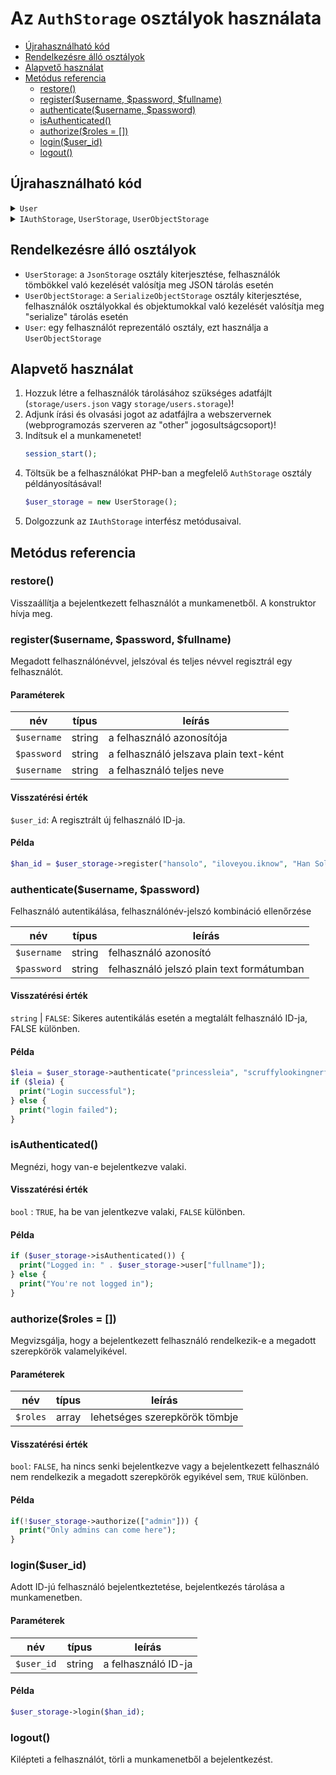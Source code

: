 # Az `AuthStorage` osztályok használata

- [Újrahasználható kód](#újrahasználható-kód)
- [Rendelkezésre álló osztályok](#rendelkezésre-álló-osztályok)
- [Alapvető használat](#alapvető-használat)
- [Metódus referencia](#metódus-referencia)
  - [restore()](#restore)
  - [register($username, $password, $fullname)](#registerusername-password-fullname)
  - [authenticate($username, $password)](#authenticateusername-password)
  - [isAuthenticated()](#isauthenticated)
  - [authorize($roles = [])](#authorizeroles--)
  - [login($user_id)](#loginuser_id)
  - [logout()](#logout)

## Újrahasználható kód

<details>
  <summary>
    <code>User</code>
  </summary>

  ```php
  class User {
    public $username;
    public $fullname;
    public $roles;
    private $password;

    public function __construct($username, $password, $fullname, $roles = ["user"]) {
      $this->username = $username;
      $this->password = $password;
      $this->fullname = $fullname;
      $this->roles = $roles;
    }

    public function hasRole($role) {
      return in_array($role, $this->roles);
    }

    public function verifyPassword($password) {
      return password_verify($password, $this->password);
    }
  }
  ```
</details>

<details>
  <summary>
    <code>IAuthStorage</code>,
    <code>UserStorage</code>,
    <code>UserObjectStorage</code>
  </summary>

  ```php
  interface IAuthStorage {
    public function restore();
    public function register($username, $password, $fullname);
    public function authenticate($username, $password);
    public function authorize($roles = []);
    public function isAuthenticated();
    public function login($user_id);
    public function logout();
  }

  class UserStorage extends JsonStorage implements IAuthStorage {
    public $user = NULL;
    public $userId = NULL;

    public function __construct($data_file = "storage/users.json") {
      parent::__construct($data_file);
      $this->restore();
    }

    public function restore() {
      if (isset($_SESSION["user-id"])) {
        $user_id = $_SESSION["user-id"];
        $this->user = $this->findById($user_id);
        $this->userId = $user_id;
      }
    }

    public function register($username, $password, $fullname) {
      $user = [
        "username" => $username,
        "password" => password_hash($password, PASSWORD_DEFAULT),
        "fullname" => $fullname,
        "roles" => ["user"]
      ];

      return $this->add($user);
    }

    public function authenticate($username, $password) {
      $users = $this->query(function ($user) use ($username, $password) {
        return $user["username"] === $username && password_verify($password, $user["password"]);
      });

      if (empty($users)) {
        return FALSE;
      }

      $user_id = array_keys($users)[0];
      return $user_id;
    }

    public function isAuthenticated() {
      return !is_null($this->user);
    }

    public function authorize($roles = []) {
      if (!$this->isAuthenticated()) {
        return FALSE;
      }

      foreach ($roles as $role) {
        if (in_array($role, $this->user["roles"])) {
          return TRUE;
        }
      }

      return FALSE;
    }

    public function login($user_id) {
      $this->user = $this->findById($user_id);
      $this->userId = $user_id;
      $_SESSION["user-id"] = $user_id;
    }

    public function logout() {
      $this->user = NULL;
      $this->userId = NULL;
      unset($_SESSION["user-id"]);
    }
  }

  class UserObjectStorage extends SerializeObjectStorage implements IAuthStorage {
    public $user = NULL;
    public $userId = NULL;

    public function __construct($data_file = "storage/users.storage") {
      parent::__construct($data_file);
      $this->restore();
    }

    public function restore() {
      if (isset($_SESSION["user-id"])) {
        $user_id = $_SESSION["user-id"];
        $this->user = $this->findById($user_id);
      }
    }

    public function register($username, $password, $fullname) {
      $password_hash = password_hash($password, PASSWORD_DEFAULT);
      $user = new User($username, $password, $fullname);
      return $this->add($user);
    }

    public function authenticate($username, $password) {
      $users = $this->query(function ($user) use ($username, $password) {
        return $user->username === $username && $user->verifyPassword($password);
      });

      if (empty($users)) {
        return FALSE;
      }

      $user_id = array_keys($users)[0];
      return $user_id;
    }

    public function isAuthenticated() {
      return !is_null($this->user);
    }

    public function authorize($roles = []) {
      if (!$this->isAuthenticated()) {
        return FALSE;
      }

      foreach ($roles as $role) {
        if ($this->user->hasRole($role)) {
          return TRUE;
        }
      }

      return FALSE;
    }

    public function login($user_id) {
      $this->user = $this->findById($user_id);
      $this->userId = $user_id;
      $_SESSION["user-id"] = $user_id;
    }

    public function logout() {
      $this->user = NULL;
      $this->userId = NULL;
      unset($_SESSION["user-id"]);
    }
  }
  ```

</details>

## Rendelkezésre álló osztályok

- `UserStorage`: a `JsonStorage` osztály kiterjesztése, felhasználók tömbökkel való kezelését valósítja meg JSON tárolás esetén
- `UserObjectStorage`: a `SerializeObjectStorage` osztály kiterjesztése, felhasználók osztályokkal és objektumokkal való kezelését valósítja meg "serialize" tárolás esetén
- `User`: egy felhasználót reprezentáló osztály, ezt használja a `UserObjectStorage`

## Alapvető használat

1. Hozzuk létre a felhasználók tárolásához szükséges adatfájlt (`storage/users.json` vagy `storage/users.storage`)!
2. Adjunk írási és olvasási jogot az adatfájlra a webszervernek (webprogramozás szerveren az "other" jogosultságcsoport)!
3. Indítsuk el a munkamenetet!
   ```php
   session_start();
   ```
4. Töltsük be a felhasználókat PHP-ban a megfelelő `AuthStorage` osztály példányosításával!
   ```php
   $user_storage = new UserStorage();
   ```
5. Dolgozzunk az `IAuthStorage` interfész metódusaival.

## Metódus referencia

### restore()

Visszaállítja a bejelentkezett felhasználót a munkamenetből. A konstruktor hívja meg.

### register($username, $password, $fullname)

Megadott felhasználónévvel, jelszóval és teljes névvel regisztrál egy felhasználót.

#### Paraméterek

| név         | típus  | leírás                                 |
| ----------- | ------ | -------------------------------------- |
| `$username` | string | a felhasználó azonosítója              |
| `$password` | string | a felhasználó jelszava plain text-ként |
| `$username` | string | a felhasználó teljes neve              |

#### Visszatérési érték

`$user_id`: A regisztrált új felhasználó ID-ja.

#### Példa

```php
$han_id = $user_storage->register("hansolo", "iloveyou.iknow", "Han Solo");
```

### authenticate($username, $password)

Felhasználó autentikálása, felhasználónév-jelszó kombináció ellenőrzése

| név         | típus  | leírás                                    |
| ----------- | ------ | ----------------------------------------- |
| `$username` | string | felhasználó azonosító                     |
| `$password` | string | felhasználó jelszó plain text formátumban |

#### Visszatérési érték

`string` | `FALSE`: Sikeres autentikálás esetén a megtalált felhasználó ID-ja, FALSE különben.

#### Példa

```php
$leia = $user_storage->authenticate("princessleia", "scruffylookingnerfherder11");
if ($leia) {
  print("Login successful");
} else {
  print("login failed");
}
```

### isAuthenticated()

Megnézi, hogy van-e bejelentkezve valaki.

#### Visszatérési érték

`bool` : `TRUE`, ha be van jelentkezve valaki, `FALSE` különben.

#### Példa

```php
if ($user_storage->isAuthenticated()) {
  print("Logged in: " . $user_storage->user["fullname"]);
} else {
  print("You're not logged in");
}
```

### authorize($roles = [])

Megvizsgálja, hogy a bejelentkezett felhasználó rendelkezik-e a megadott szerepkörök valamelyikével.

#### Paraméterek

| név      | típus | leírás                        |
| -------- | ----- | ----------------------------- |
| `$roles` | array | lehetséges szerepkörök tömbje |

#### Visszatérési érték

`bool`: `FALSE`, ha nincs senki bejelentkezve vagy a bejelentkezett felhasználó nem rendelkezik a megadott szerepkörök egyikével sem, `TRUE` különben.

#### Példa

```php
if(!$user_storage->authorize(["admin"])) {
  print("Only admins can come here");
}
```

### login($user_id)

Adott ID-jú felhasználó bejelentkeztetése, bejelentkezés tárolása a munkamenetben.

#### Paraméterek

| név        | típus  | leírás              |
| ---------- | ------ | ------------------- |
| `$user_id` | string | a felhasználó ID-ja |

#### Példa

```php
$user_storage->login($han_id);
```

### logout()

Kilépteti a felhasználót, törli a munkamenetből a bejelentkezést.
